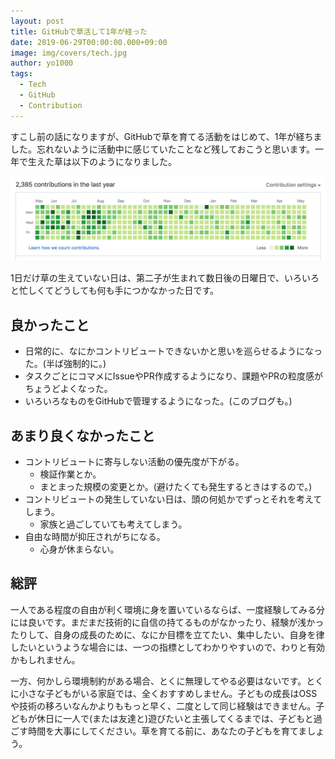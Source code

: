 ```yaml
---
layout: post
title: GitHubで草活して1年が経った
date: 2019-06-29T00:00:00.000+09:00
image: img/covers/tech.jpg
author: yo1000
tags:
  - Tech
  - GitHub
  - Contribution
---
```


すこし前の話になりますが、GitHubで草を育てる活動をはじめて、1年が経ちました。忘れないように活動中に感じていたことなど残しておこうと思います。一年で生えた草は以下のようになりました。

![kusa](img/posts/2019-06-29/kusa.png)

1日だけ草の生えていない日は、第二子が生まれて数日後の日曜日で、いろいろと忙しくてどうしても何も手につかなかった日です。

## 良かったこと
- 日常的に、なにかコントリビュートできないかと思いを巡らせるようになった。(半ば強制的に。)
- タスクごとにコマメにIssueやPR作成するようになり、課題やPRの粒度感がちょうどよくなった。
- いろいろなものをGitHubで管理するようになった。(このブログも。)

## あまり良くなかったこと
- コントリビュートに寄与しない活動の優先度が下がる。
  - 検証作業とか。
  - まとまった規模の変更とか。(避けたくても発生するときはするので。)
- コントリビュートの発生していない日は、頭の何処かでずっとそれを考えてしまう。
  - 家族と過ごしていても考えてしまう。
- 自由な時間が抑圧されがちになる。
  - 心身が休まらない。

## 総評
一人である程度の自由が利く環境に身を置いているならば、一度経験してみる分には良いです。まだまだ技術的に自信の持てるものがなかったり、経験が浅かったりして、自身の成長のために、なにか目標を立てたい、集中したい、自身を律したいというような場合には、一つの指標としてわかりやすいので、わりと有効かもしれません。

一方、何かしら環境制約がある場合、とくに無理してやる必要はないです。とくに小さな子どもがいる家庭では、全くおすすめしません。子どもの成長はOSSや技術の移ろいなんかよりももっと早く、二度として同じ経験はできません。子どもが休日に一人で(または友達と)遊びたいと主張してくるまでは、子どもと過ごす時間を大事にしてください。草を育てる前に、あなたの子どもを育てましょう。
